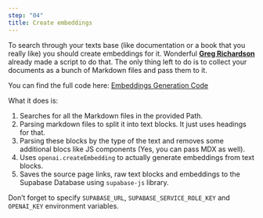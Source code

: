 ```yaml
---
step: "04"
title: Create embeddings
---
```


To search through your texts base (like documentation or a book that you really like) you should create embeddings for it. Wonderful **[Greg Richardson](https://twitter.com/ggrdson)** already made a script to do that. The only thing left to do is to collect your documents as a bunch of Markdown files and pass them to it.

You can find the full code here: [Embeddings Generation Code](https://github.com/supabase/supabase/blob/6acc7332c6909030c1a2c69c561c27c39ff1f1ff/apps/docs/scripts/generate-embeddings.ts)

What it does is:

1. Searches for all the Markdown files in the provided Path.
2. Parsing markdown files to split it into text blocks. It just uses headings for that.
3. Parsing these blocks by the type of the text and removes some additional blocs like JS components (Yes, you can pass MDX as well).
4. Uses `openai.createEmbedding` to actually generate embeddings from text blocks.
5. Saves the source page links, raw text blocks and embeddings to the Supabase Database using `supabase-js` library.

Don’t forget to specify `SUPABASE_URL`, `SUPABASE_SERVICE_ROLE_KEY` and `OPENAI_KEY` environment variables.
